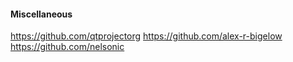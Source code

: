 #### Miscellaneous

https://github.com/qtprojectorg
https://github.com/alex-r-bigelow
https://github.com/nelsonic

